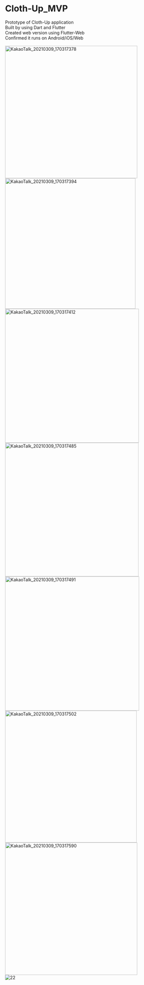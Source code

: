 # Cloth-Up_MVP
Prototype of Cloth-Up application <br>
Built by using Dart and Flutter <br>
Created web version using Flutter-Web <br>
Confirmed it runs on Android/iOS/Web <br>
<br>
<img width="430" alt="KakaoTalk_20210309_170317378" src="https://user-images.githubusercontent.com/50165633/110438495-c8435500-80f9-11eb-81d4-c5ca8569501d.png">
<br>
<img width="424" alt="KakaoTalk_20210309_170317394" src="https://user-images.githubusercontent.com/50165633/110438511-cda09f80-80f9-11eb-828b-9f3244d8ec63.png">
<br>
<img width="435" alt="KakaoTalk_20210309_170317412" src="https://user-images.githubusercontent.com/50165633/110438573-dbeebb80-80f9-11eb-8f01-eb8c47d0044f.png">
<br>
<img width="434" alt="KakaoTalk_20210309_170317485" src="https://user-images.githubusercontent.com/50165633/110438599-e27d3300-80f9-11eb-8b1c-9714103b14eb.png">
<br>
<img width="436" alt="KakaoTalk_20210309_170317491" src="https://user-images.githubusercontent.com/50165633/110438612-e6a95080-80f9-11eb-9b73-94b8fab33b72.png">
<br>
<img width="428" alt="KakaoTalk_20210309_170317502" src="https://user-images.githubusercontent.com/50165633/110438661-f3c63f80-80f9-11eb-8f0d-936080aae4c5.png">
<br>
<img width="430" alt="KakaoTalk_20210309_170317590" src="https://user-images.githubusercontent.com/50165633/110438692-fd4fa780-80f9-11eb-97d9-e4a121b44154.png">
<br>
![22](https://user-images.githubusercontent.com/50165633/110438912-2e2fdc80-80fa-11eb-8132-f9b97fdb8a50.PNG)








